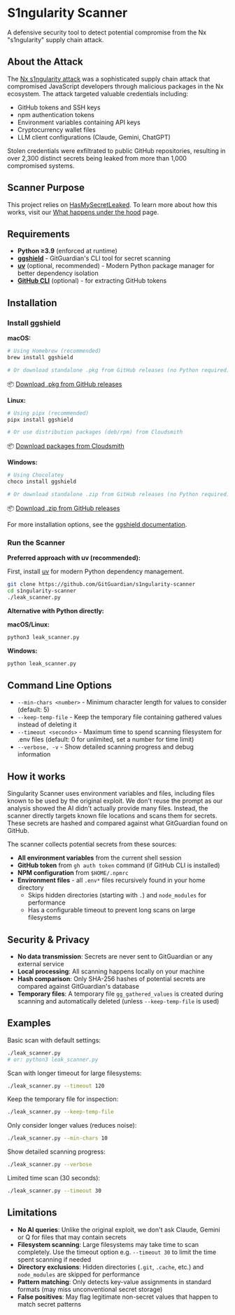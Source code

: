 # S1ngularity Scanner

A defensive security tool to detect potential compromise from the Nx "s1ngularity" supply chain attack.

## About the Attack

The [Nx s1ngularity attack](https://blog.gitguardian.com/the-nx-s1ngularity-attack-inside-the-credential-leak/) was a sophisticated supply chain attack that compromised JavaScript developers through malicious packages in the Nx ecosystem. The attack targeted valuable credentials including:

- GitHub tokens and SSH keys
- npm authentication tokens  
- Environment variables containing API keys
- Cryptocurrency wallet files
- LLM client configurations (Claude, Gemini, ChatGPT)

Stolen credentials were exfiltrated to public GitHub repositories, resulting in over 2,300 distinct secrets being leaked from more than 1,000 compromised systems.

## Scanner Purpose

This project relies on [HasMySecretLeaked](https://www.gitguardian.com/hasmysecretleaked). To learn more about how this works, visit our [What happens under the hood](https://docs.gitguardian.com/ggshield-docs/reference/hmsl/overview#what-happens-under-the-hood) page.

## Requirements

- **Python ≥3.9** (enforced at runtime)
- **[ggshield](https://github.com/GitGuardian/ggshield)** - GitGuardian's CLI tool for secret scanning
- **[uv](https://github.com/astral-sh/uv)** (optional, recommended) - Modern Python package manager for better dependency isolation
- **[GitHub CLI](https://cli.github.com/)** (optional) - for extracting GitHub tokens

## Installation

### Install ggshield

**macOS:**
```bash
# Using Homebrew (recommended)
brew install ggshield

# Or download standalone .pkg from GitHub releases (no Python required)
```
📦 [Download .pkg from GitHub releases](https://github.com/GitGuardian/ggshield/releases)

**Linux:**
```bash
# Using pipx (recommended)
pipx install ggshield

# Or use distribution packages (deb/rpm) from Cloudsmith
```
📦 [Download packages from Cloudsmith](https://cloudsmith.io/~gitguardian/repos/ggshield/setup/)

**Windows:**
```bash
# Using Chocolatey
choco install ggshield

# Or download standalone .zip from GitHub releases (no Python required)
```
📦 [Download .zip from GitHub releases](https://github.com/GitGuardian/ggshield/releases)

For more installation options, see the [ggshield documentation](https://github.com/GitGuardian/ggshield#installation).

### Run the Scanner

**Preferred approach with uv (recommended):**

First, install [uv](https://github.com/astral-sh/uv?tab=readme-ov-file#installation) for modern Python dependency management.

```bash
git clone https://github.com/GitGuardian/s1ngularity-scanner
cd s1ngularity-scanner
./leak_scanner.py
```

**Alternative with Python directly:**

**macOS/Linux:**
```bash
python3 leak_scanner.py
```

**Windows:**
```bash
python leak_scanner.py
```

## Command Line Options

- `--min-chars <number>` - Minimum character length for values to consider (default: 5)
- `--keep-temp-file` - Keep the temporary file containing gathered values instead of deleting it
- `--timeout <seconds>` - Maximum time to spend scanning filesystem for .env files (default: 0 for unlimited, set a number for time limit)
- `--verbose, -v` - Show detailed scanning progress and debug information

## How it works

Singularity Scanner uses environment variables and files, including files known to be used by the original exploit. We don't reuse the prompt as our analysis showed the AI didn't actually provide many files. Instead, the scanner directly targets known file locations and scans them for secrets. These secrets are hashed and compared against what GitGuardian found on GitHub.

The scanner collects potential secrets from these sources:
- **All environment variables** from the current shell session
- **GitHub token** from `gh auth token` command (if GitHub CLI is installed)
- **NPM configuration** from `$HOME/.npmrc`
- **Environment files** - all `.env*` files recursively found in your home directory
  - Skips hidden directories (starting with `.`) and `node_modules` for performance
  - Has a configurable timeout to prevent long scans on large filesystems

## Security & Privacy

- **No data transmission**: Secrets are never sent to GitGuardian or any external service
- **Local processing**: All scanning happens locally on your machine
- **Hash comparison**: Only SHA-256 hashes of potential secrets are compared against GitGuardian's database
- **Temporary files**: A temporary file `gg_gathered_values` is created during scanning and automatically deleted (unless `--keep-temp-file` is used)

## Examples

Basic scan with default settings:
```bash
./leak_scanner.py
# or: python3 leak_scanner.py
```

Scan with longer timeout for large filesystems:
```bash
./leak_scanner.py --timeout 120
```

Keep the temporary file for inspection:
```bash
./leak_scanner.py --keep-temp-file
```

Only consider longer values (reduces noise):
```bash
./leak_scanner.py --min-chars 10
```

Show detailed scanning progress:
```bash
./leak_scanner.py --verbose
```

Limited time scan (30 seconds):
```bash
./leak_scanner.py --timeout 30
```

## Limitations

- **No AI queries**: Unlike the original exploit, we don't ask Claude, Gemini or Q for files that may contain secrets
- **Filesystem scanning**: Large filesystems may take time to scan completely. Use the timeout option e.g. `--timeout 30` to limit the time spent scanning if needed
- **Directory exclusions**: Hidden directories (`.git`, `.cache`, etc.) and `node_modules` are skipped for performance
- **Pattern matching**: Only detects key-value assignments in standard formats (may miss unconventional secret storage)
- **False positives**: May flag legitimate non-secret values that happen to match secret patterns
